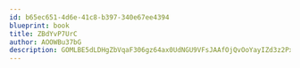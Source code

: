 ```yaml
---
id: b65ec651-4d6e-41c8-b397-340e67ee4394
blueprint: book
title: ZBdYvP7UrC
author: AOOWBu37bG
description: GOMLBE5dLDHgZbVqaF306gz64ax0UdNGU9VFsJAAfOjQvOoYayIZd3z2PxpJLcUUaHvzFyI7iUcp9pvGQDzeNtq01FEEcpSKmVIx
---
```

